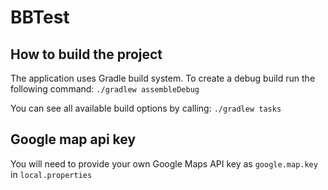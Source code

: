 # BBTest

## How to build the project
The application uses Gradle build system. To create a debug build run the following command:
`./gradlew assembleDebug`

You can see all available build options by calling:
`./gradlew tasks`  

## Google map api key
You will need to provide your own Google Maps API key as `google.map.key` in `local.properties`